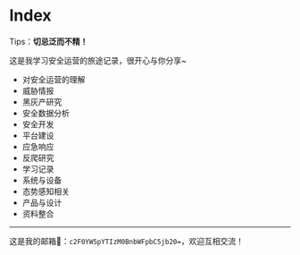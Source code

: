 # Index



Tips：**切忌泛而不精！**



这是我学习安全运营的旅途记录，很开心与你分享~

- 对安全运营的理解
- 威胁情报
- 黑灰产研究
- 安全数据分析
- 安全开发
- 平台建设
- 应急响应
- 反爬研究
- 学习记录
- 系统与设备
- 态势感知相关
- 产品与设计
- 资料整合

---

这是我的邮箱📮：`c2F0YW5pYTIzM0BnbWFpbC5jb20=`，欢迎互相交流！ 